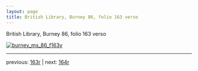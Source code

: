 ```yaml
---
layout: page
title: British Library, Burney 86, folio 163 verso
---
```


British Library, Burney 86, folio 163 verso

[![burney_ms_86_f163v](http://www.homermultitext.org/iipsrv?IIIF=/project/homer/pyramidal/deepzoom/bl/burney86imgs/v1/burney_ms_86_f163v.tif/full/800,/0/default.jpg)](http://www.homermultitext.org/ict2/?urn=urn:cite2:bl:burney86imgs.v1:burney_ms_86_f163v) 

---

previous:  [163r](../163r/) | next: [164r](../164r/)